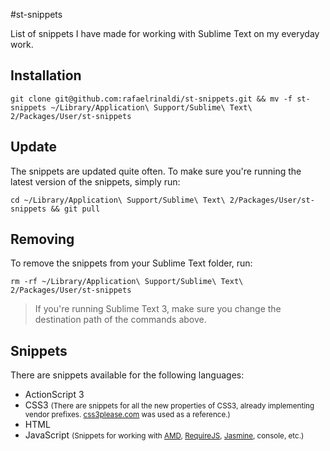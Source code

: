 #st-snippets

List of snippets I have made for working with Sublime Text on my everyday work.

## Installation

	git clone git@github.com:rafaelrinaldi/st-snippets.git && mv -f st-snippets ~/Library/Application\ Support/Sublime\ Text\ 2/Packages/User/st-snippets

## Update
The snippets are updated quite often. To make sure you're running the latest version of the snippets, simply run:

	cd ~/Library/Application\ Support/Sublime\ Text\ 2/Packages/User/st-snippets && git pull
	
## Removing
To remove the snippets from your Sublime Text folder, run:

	rm -rf ~/Library/Application\ Support/Sublime\ Text\ 2/Packages/User/st-snippets

	
> If you're running Sublime Text 3, make sure you change the destination path of the commands above.


## Snippets

There are snippets available for the following languages:

* ActionScript 3
* CSS3 <small>(There are snippets for all the new properties of CSS3, already implementing vendor prefixes. [css3please.com](http://css3please.com) was used as a reference.)</small>
* HTML
* JavaScript <small>(Snippets for working with [AMD][amd], [RequireJS][rjs], [Jasmine][jasmine], console, etc.)</small>


[amd]: https://github.com/amdjs/amdjs-api/wiki/AMD
[rjs]: https://github.com/jrburke/requirejs
[jasmine]: https://github.com/pivotal/jasmine